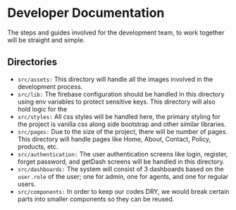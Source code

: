 # Developer Documentation

The steps and guides involved for the development team, to work together will be straight and simple.

## Directories
* `src/assets:` This directory will handle all the images involved in the development process.
* `src/lib:` The firebase configuration should be handled in this directory using env variables to protect sensitive keys. This directory will also hold logic for the 
* `src/styles:` All css styles will be handled here, the primary styling for the project is vanilla css along side bootstrap and other similar libraries.
* `src/pages:` Due to the size of the project, there will be number of pages. This directory will handle pages like Home, About, Contact, Policy, products, etc.
* `src/authentication:` The user authentication screens like login, register, forget password, and getDash screens will be handled in this directory.
* `src/dashboards:` The system will consist of 3 dashboards based on the `user.role` of the user; one for admin, one for agents, and one for regular users.
* `src/components:` In order to keep our codes DRY, we would break certain parts into smaller components so they can be reused.